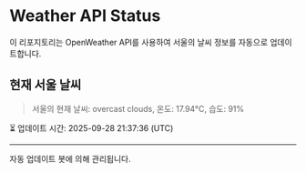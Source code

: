 
# Weather API Status

이 리포지토리는 OpenWeather API를 사용하여 서울의 날씨 정보를 자동으로 업데이트합니다.

## 현재 서울 날씨
> 서울의 현재 날씨: overcast clouds, 온도: 17.94°C, 습도: 91%

⏳ 업데이트 시간: 2025-09-28 21:37:36 (UTC)

---
자동 업데이트 봇에 의해 관리됩니다.

